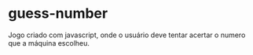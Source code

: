 # guess-number
Jogo criado com javascript, onde o usuário deve tentar acertar o numero que a máquina escolheu.
